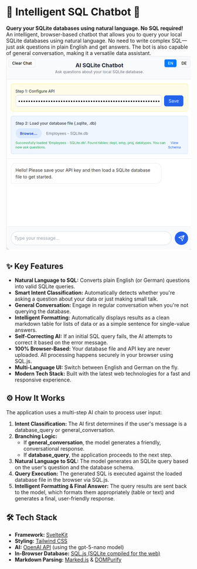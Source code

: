 # **🤖 Intelligent SQL Chatbot 🤖**

**Query your SQLite databases using natural language. No SQL required\!**  
An intelligent, browser-based chatbot that allows you to query your local SQLite databases using natural language. No need to write complex SQL—just ask questions in plain English and get answers. The bot is also capable of general conversation, making it a versatile data assistant.  
![Screenshot of the Intelligent SQL Chatbot in action](src/lib/assets/ss.png)


## **✨ Key Features**

* **Natural Language to SQL:** Converts plain English (or German) questions into valid SQLite queries.  
* **Smart Intent Classification:** Automatically detects whether you're asking a question about your data or just making small talk.  
* **General Conversation:** Engage in regular conversation when you're not querying the database.  
* **Intelligent Formatting:** Automatically displays results as a clean markdown table for lists of data or as a simple sentence for single-value answers.  
* **Self-Correcting AI:** If an initial SQL query fails, the AI attempts to correct it based on the error message.  
* **100% Browser-Based:** Your database file and API key are never uploaded. All processing happens securely in your browser using SQL.js.  
* **Multi-Language UI:** Switch between English and German on the fly.  
* **Modern Tech Stack:** Built with the latest web technologies for a fast and responsive experience.

## **⚙️ How It Works**

The application uses a multi-step AI chain to process user input:

1. **Intent Classification:** The AI first determines if the user's message is a database\_query or general\_conversation.  
2. **Branching Logic:**  
   * If **general\_conversation**, the model generates a friendly, conversational response.  
   * If **database\_query**, the application proceeds to the next step.  
3. **Natural Language to SQL:** The model generates an SQLite query based on the user's question and the database schema.  
4. **Query Execution:** The generated SQL is executed against the loaded database file in the browser via SQL.js.  
5. **Intelligent Formatting & Final Answer:** The query results are sent back to the model, which formats them appropriately (table or text) and generates a final, user-friendly response.

## **🛠️ Tech Stack**

* **Framework:** [SvelteKit](https://kit.svelte.dev/)  
* **Styling:** [Tailwind CSS](https://tailwindcss.com/)  
* **AI:** [OpenAI API](https://openai.com/) (using the gpt-5-nano model)  
* **In-Browser Database:** [SQL.js (SQLite compiled for the web)](https://sql.js.org/)  
* **Markdown Parsing:** [Marked.js](https://marked.js.org/) & [DOMPurify](https://github.com/cure53/DOMPurify)


